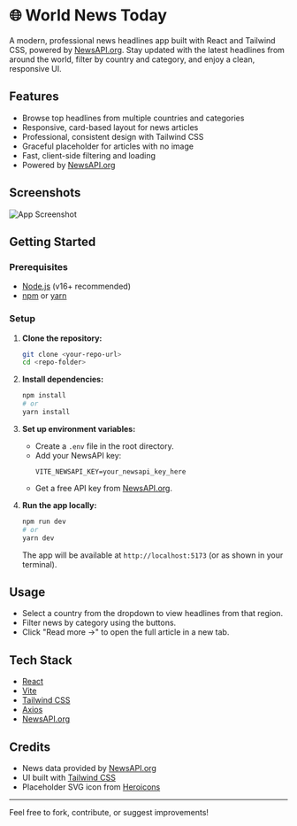 # 🌐 World News Today

A modern, professional news headlines app built with React and Tailwind CSS, powered by [NewsAPI.org](https://newsapi.org). Stay updated with the latest headlines from around the world, filter by country and category, and enjoy a clean, responsive UI.

## Features

- Browse top headlines from multiple countries and categories
- Responsive, card-based layout for news articles
- Professional, consistent design with Tailwind CSS
- Graceful placeholder for articles with no image
- Fast, client-side filtering and loading
- Powered by [NewsAPI.org](https://newsapi.org)

## Screenshots

![App Screenshot](screenshot.png) <!-- Add a screenshot if available -->

## Getting Started

### Prerequisites

- [Node.js](https://nodejs.org/) (v16+ recommended)
- [npm](https://www.npmjs.com/) or [yarn](https://yarnpkg.com/)

### Setup

1. **Clone the repository:**
   ```bash
   git clone <your-repo-url>
   cd <repo-folder>
   ```
2. **Install dependencies:**
   ```bash
   npm install
   # or
   yarn install
   ```
3. **Set up environment variables:**

   - Create a `.env` file in the root directory.
   - Add your NewsAPI key:
     ```env
     VITE_NEWSAPI_KEY=your_newsapi_key_here
     ```
   - Get a free API key from [NewsAPI.org](https://newsapi.org/register).

4. **Run the app locally:**
   ```bash
   npm run dev
   # or
   yarn dev
   ```
   The app will be available at `http://localhost:5173` (or as shown in your terminal).

## Usage

- Select a country from the dropdown to view headlines from that region.
- Filter news by category using the buttons.
- Click "Read more →" to open the full article in a new tab.

## Tech Stack

- [React](https://react.dev/)
- [Vite](https://vitejs.dev/)
- [Tailwind CSS](https://tailwindcss.com/)
- [Axios](https://axios-http.com/)
- [NewsAPI.org](https://newsapi.org)

## Credits

- News data provided by [NewsAPI.org](https://newsapi.org)
- UI built with [Tailwind CSS](https://tailwindcss.com/)
- Placeholder SVG icon from [Heroicons](https://heroicons.com/)

---

Feel free to fork, contribute, or suggest improvements!
